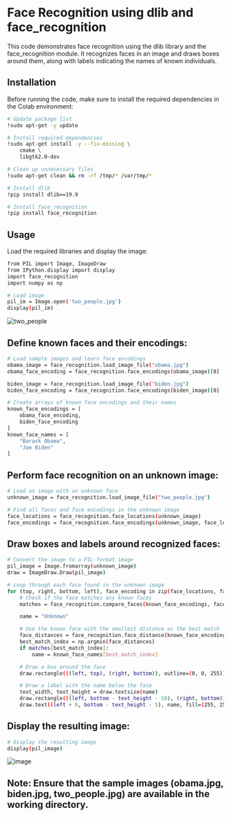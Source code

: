 # Face Recognition using dlib and face_recognition

This code demonstrates face recognition using the dlib library and the face_recognition module. It recognizes faces in an image and draws boxes around them, along with labels indicating the names of known individuals.

## Installation

Before running the code, make sure to install the required dependencies in the Colab environment:

```bash
# Update package list
!sudo apt-get -y update

# Install required dependencies
!sudo apt-get install -y --fix-missing \
    cmake \
    libgtk2.0-dev

# Clean up unnecessary files
!sudo apt-get clean && rm -rf /tmp/* /var/tmp/*

# Install dlib
!pip install dlib==19.9

# Install face_recognition
!pip install face_recognition
```

## Usage

Load the required libraries and display the image:
```bash
from PIL import Image, ImageDraw
from IPython.display import display
import face_recognition
import numpy as np

# Load image
pil_im = Image.open('two_people.jpg')
display(pil_im)
```
![two_people](https://github.com/CassioD/Find-faces-in-pictures/assets/87616806/eb6fd7d7-efc9-4b84-abe9-05fe685b33e1)

## Define known faces and their encodings:
```bash
# Load sample images and learn face encodings
obama_image = face_recognition.load_image_file("obama.jpg")
obama_face_encoding = face_recognition.face_encodings(obama_image)[0]

biden_image = face_recognition.load_image_file("biden.jpg")
biden_face_encoding = face_recognition.face_encodings(biden_image)[0]

# Create arrays of known face encodings and their names
known_face_encodings = [
    obama_face_encoding,
    biden_face_encoding
]
known_face_names = [
    "Barack Obama",
    "Joe Biden"
]
```

## Perform face recognition on an unknown image:

```bash
# Load an image with an unknown face
unknown_image = face_recognition.load_image_file("two_people.jpg")

# Find all faces and face encodings in the unknown image
face_locations = face_recognition.face_locations(unknown_image)
face_encodings = face_recognition.face_encodings(unknown_image, face_locations)
```

## Draw boxes and labels around recognized faces:

```bash
# Convert the image to a PIL-format image
pil_image = Image.fromarray(unknown_image)
draw = ImageDraw.Draw(pil_image)

# Loop through each face found in the unknown image
for (top, right, bottom, left), face_encoding in zip(face_locations, face_encodings):
    # Check if the face matches any known faces
    matches = face_recognition.compare_faces(known_face_encodings, face_encoding)

    name = "Unknown"

    # Use the known face with the smallest distance as the best match
    face_distances = face_recognition.face_distance(known_face_encodings, face_encoding)
    best_match_index = np.argmin(face_distances)
    if matches[best_match_index]:
        name = known_face_names[best_match_index]

    # Draw a box around the face
    draw.rectangle(((left, top), (right, bottom)), outline=(0, 0, 255))

    # Draw a label with the name below the face
    text_width, text_height = draw.textsize(name)
    draw.rectangle(((left, bottom - text_height - 10), (right, bottom)), fill=(0, 0, 255), outline=(0, 0, 255))
    draw.text((left + 6, bottom - text_height - 5), name, fill=(255, 255, 255, 255))
```

## Display the resulting image:
```bash
# Display the resulting image
display(pil_image)
```
![image](https://github.com/CassioD/Find-faces-in-pictures/assets/87616806/21776356-f712-4537-a9ab-3994d4afc557)

## Note: Ensure that the sample images (obama.jpg, biden.jpg, two_people.jpg) are available in the working directory.




